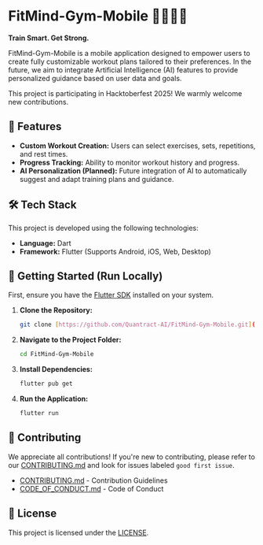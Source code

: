 # FitMind-Gym-Mobile 🏋️‍♀️🧘‍♂️

**Train Smart. Get Strong.**

FitMind-Gym-Mobile is a mobile application designed to empower users to create fully customizable workout plans tailored to their preferences. In the future, we aim to integrate Artificial Intelligence (AI) features to provide personalized guidance based on user data and goals.

This project is participating in Hacktoberfest 2025! We warmly welcome new contributions.

## 🌟 Features

* **Custom Workout Creation:** Users can select exercises, sets, repetitions, and rest times.
* **Progress Tracking:** Ability to monitor workout history and progress.
* **AI Personalization (Planned):** Future integration of AI to automatically suggest and adapt training plans and guidance.

## 🛠 Tech Stack

This project is developed using the following technologies:

* **Language:** Dart
* **Framework:** Flutter (Supports Android, iOS, Web, Desktop)

## 🚀 Getting Started (Run Locally)

First, ensure you have the [Flutter SDK](https://flutter.dev/docs/get-started/install) installed on your system.

1.  **Clone the Repository:**
    ```bash
    git clone [https://github.com/Quantract-AI/FitMind-Gym-Mobile.git](https://github.com/Quantract-AI/FitMind-Gym-Mobile.git)
    ```

2.  **Navigate to the Project Folder:**
    ```bash
    cd FitMind-Gym-Mobile
    ```

3.  **Install Dependencies:**
    ```bash
    flutter pub get
    ```

4.  **Run the Application:**
    ```bash
    flutter run
    ```

## 🙏 Contributing

We appreciate all contributions! If you're new to contributing, please refer to our [CONTRIBUTING.md](CONTRIBUTING.md) and look for issues labeled `good first issue`.

* [CONTRIBUTING.md](CONTRIBUTING.md) - Contribution Guidelines
* [CODE_OF_CONDUCT.md](CODE_OF_CONDUCT.md) - Code of Conduct

## 📄 License

This project is licensed under the [LICENSE](LICENSE).

